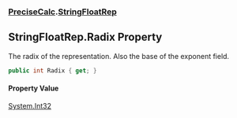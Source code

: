 ### [PreciseCalc](PreciseCalc.md 'PreciseCalc').[StringFloatRep](PreciseCalc.StringFloatRep.md 'PreciseCalc.StringFloatRep')

## StringFloatRep.Radix Property

The radix of the representation. Also the base of the exponent field.

```csharp
public int Radix { get; }
```

#### Property Value
[System.Int32](https://docs.microsoft.com/en-us/dotnet/api/System.Int32 'System.Int32')